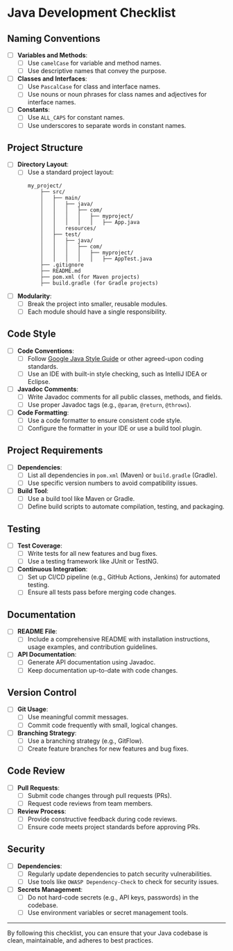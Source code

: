 # Java Development Checklist

## Naming Conventions

- [ ] **Variables and Methods**:
  - [ ] Use `camelCase` for variable and method names.
  - [ ] Use descriptive names that convey the purpose.

- [ ] **Classes and Interfaces**:
  - [ ] Use `PascalCase` for class and interface names.
  - [ ] Use nouns or noun phrases for class names and adjectives for interface names.

- [ ] **Constants**:
  - [ ] Use `ALL_CAPS` for constant names.
  - [ ] Use underscores to separate words in constant names.

## Project Structure

- [ ] **Directory Layout**:
  - [ ] Use a standard project layout:
    ```
    my_project/
        ├── src/
        │   ├── main/
        │   │   ├── java/
        │   │   │   ├── com/
        │   │   │   │   ├── myproject/
        │   │   │   │   │   ├── App.java
        │   │   resources/
        │   ├── test/
        │   │   ├── java/
        │   │   │   ├── com/
        │   │   │   │   ├── myproject/
        │   │   │   │   │   ├── AppTest.java
        ├── .gitignore
        ├── README.md
        ├── pom.xml (for Maven projects)
        ├── build.gradle (for Gradle projects)
    ```

- [ ] **Modularity**:
  - [ ] Break the project into smaller, reusable modules.
  - [ ] Each module should have a single responsibility.

## Code Style

- [ ] **Code Conventions**:
  - [ ] Follow [Google Java Style Guide](https://google.github.io/styleguide/javaguide.html) or other agreed-upon coding standards.
  - [ ] Use an IDE with built-in style checking, such as IntelliJ IDEA or Eclipse.

- [ ] **Javadoc Comments**:
  - [ ] Write Javadoc comments for all public classes, methods, and fields.
  - [ ] Use proper Javadoc tags (e.g., `@param`, `@return`, `@throws`).

- [ ] **Code Formatting**:
  - [ ] Use a code formatter to ensure consistent code style.
  - [ ] Configure the formatter in your IDE or use a build tool plugin.

## Project Requirements

- [ ] **Dependencies**:
  - [ ] List all dependencies in `pom.xml` (Maven) or `build.gradle` (Gradle).
  - [ ] Use specific version numbers to avoid compatibility issues.

- [ ] **Build Tool**:
  - [ ] Use a build tool like Maven or Gradle.
  - [ ] Define build scripts to automate compilation, testing, and packaging.

## Testing

- [ ] **Test Coverage**:
  - [ ] Write tests for all new features and bug fixes.
  - [ ] Use a testing framework like JUnit or TestNG.

- [ ] **Continuous Integration**:
  - [ ] Set up CI/CD pipeline (e.g., GitHub Actions, Jenkins) for automated testing.
  - [ ] Ensure all tests pass before merging code changes.

## Documentation

- [ ] **README File**:
  - [ ] Include a comprehensive README with installation instructions, usage examples, and contribution guidelines.

- [ ] **API Documentation**:
  - [ ] Generate API documentation using Javadoc.
  - [ ] Keep documentation up-to-date with code changes.

## Version Control

- [ ] **Git Usage**:
  - [ ] Use meaningful commit messages.
  - [ ] Commit code frequently with small, logical changes.

- [ ] **Branching Strategy**:
  - [ ] Use a branching strategy (e.g., GitFlow).
  - [ ] Create feature branches for new features and bug fixes.

## Code Review

- [ ] **Pull Requests**:
  - [ ] Submit code changes through pull requests (PRs).
  - [ ] Request code reviews from team members.

- [ ] **Review Process**:
  - [ ] Provide constructive feedback during code reviews.
  - [ ] Ensure code meets project standards before approving PRs.

## Security

- [ ] **Dependencies**:
  - [ ] Regularly update dependencies to patch security vulnerabilities.
  - [ ] Use tools like `OWASP Dependency-Check` to check for security issues.

- [ ] **Secrets Management**:
  - [ ] Do not hard-code secrets (e.g., API keys, passwords) in the codebase.
  - [ ] Use environment variables or secret management tools.

---

By following this checklist, you can ensure that your Java codebase is clean, maintainable, and adheres to best practices.
